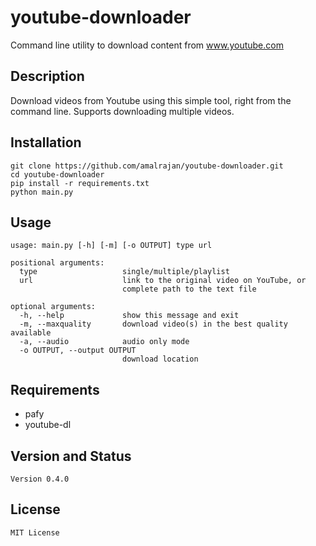 # youtube-downloader
Command line utility to download content from www.youtube.com
 
## Description
Download videos from Youtube using this simple tool, right from the command line. Supports downloading multiple videos.

## Installation
```
git clone https://github.com/amalrajan/youtube-downloader.git
cd youtube-downloader
pip install -r requirements.txt
python main.py
```

## Usage
```
usage: main.py [-h] [-m] [-o OUTPUT] type url

positional arguments:
  type                   single/multiple/playlist
  url                    link to the original video on YouTube, or 
                         complete path to the text file

optional arguments:
  -h, --help             show this message and exit
  -m, --maxquality       download video(s) in the best quality available
  -a, --audio            audio only mode
  -o OUTPUT, --output OUTPUT
                         download location
```

## Requirements
* pafy
* youtube-dl

## Version and Status
`Version 0.4.0`

## License
`MIT License`

